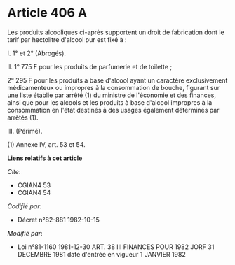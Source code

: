 # Article 406 A

Les produits alcooliques ci-après supportent un droit de fabrication dont le tarif par hectolitre d'alcool pur est fixé à :

I. 1° et 2° (Abrogés).

II. 1° 775 F pour les produits de parfumerie et de toilette ;

2° 295 F pour les produits à base d'alcool ayant un caractère exclusivement médicamenteux ou impropres à la consommation de
bouche, figurant sur une liste établie par arrêté (1) du ministre de l'économie et des finances, ainsi que pour les alcools
et les produits à base d'alcool impropres à la consommation en l'état destinés à des usages également déterminés par arrêtés
(1).

III. (Périmé).

(1) Annexe IV, art. 53 et 54.

**Liens relatifs à cet article**

_Cite_:

  - CGIAN4 53
  - CGIAN4 54

_Codifié par_:

  - Décret n°82-881 1982-10-15

_Modifié par_:

  - Loi n°81-1160 1981-12-30 ART. 38 III FINANCES POUR 1982 JORF 31 DECEMBRE 1981 date d'entrée en vigueur 1 JANVIER 1982
